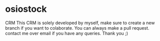 # osiostock
CRM
This CRM is solely developed by myself, make sure to create a new branch if you want to colaborate.
You can always make a pull request.
contact me over email if you have any queries.
Thank you ;)
